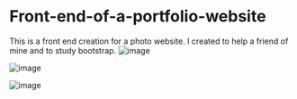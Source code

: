 # Front-end-of-a-portfolio-website
This is a front end creation for a photo website. I created to help a friend of mine and to study bootstrap.
![image](https://user-images.githubusercontent.com/67394574/148686535-9feca1f4-9137-4cd4-aea0-59ccf38f0028.png)


![image](https://user-images.githubusercontent.com/67394574/148686551-d9ea3d8d-8e00-401a-a8e7-cf31080fec88.png)


![image](https://user-images.githubusercontent.com/67394574/148686581-b5824d5c-b1a1-4def-9b00-155c7c7d46be.png)

